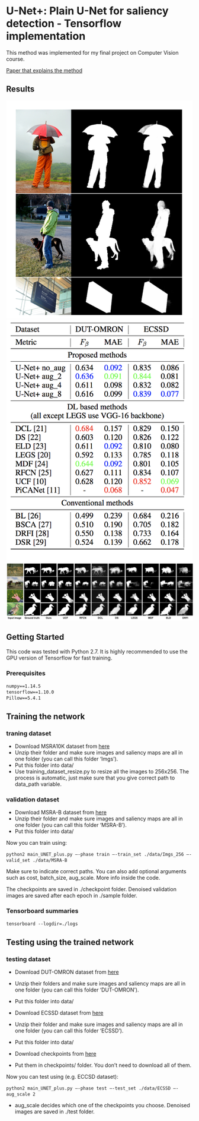 # U-Net+: Plain U-Net for saliency detection - Tensorflow implementation

This method was implemented for my final project on Computer Vision course.

[Paper that explains the method](https://drive.google.com/file/d/1sOYqo4UwCDvtO1ayGgQgY2TimzjXQK0O/view?usp=sharing)

## Results
![examples](./imgs/examples.png)
![table](./imgs/Table1.png)
![methods](./imgs/methods.png)


## Getting Started

This code was tested with Python 2.7. It is highly recommended to use the GPU version of Tensorflow for fast training.

### Prerequisites
```
numpy==1.14.5
tensorflow==1.10.0
Pillow==5.4.1
```

## Training the network

### traning dataset
- Download MSRA10K dataset from [here](http://mmcheng.net/msra10k/)
- Unzip their folder and make sure images and saliency maps are all in one folder (you can call this folder ‘Imgs’).
- Put this folder into data/
- Use training_dataset_resize.py to resize all the images to 256x256. The process is automatic, just make sure that you give correct path to data_path variable.

### validation dataset
- Download MSRA-B dataset from [here](http://mmcheng.net/msra10k/)
- Unzip their folder and make sure images and saliency maps are all in one folder (you can call this folder ‘MSRA-B’).
- Put this folder into data/

Now you can train using:
```
python2 main_UNET_plus.py —-phase train —-train_set ./data/Imgs_256 —-valid_set ./data/MSRA-B
```
Make sure to indicate correct paths. You can also add optional arguments such as cost, batch_size, aug_scale. More info inside the code.

The checkpoints are saved in ./checkpoint folder. Denoised validation images are saved after each epoch in ./sample folder.

### Tensorboard summaries
```
tensorboard --logdir=./logs
```
## Testing using the trained network
### testing dataset
- Download DUT-OMRON dataset from [here](http://saliencydetection.net/dut-omron/#outline-container-org13291b3)
- Unzip their folders and make sure images and saliency maps are all in one folder (you can call this folder ‘DUT-OMRON’).
- Put this folder into data/

- Download ECSSD dataset from [here](http://www.cse.cuhk.edu.hk/leojia/projects/hsaliency/dataset.html)
- Unzip their folder and make sure images and saliency maps are all in one folder (you can call this folder ‘ECSSD’).
- Put this folder into data/


- Download checkpoints from [here](https://drive.google.com/drive/folders/1kVGuOvgozg3AC-xN5-DHAo3fy2FdsoQZ?usp=sharing)
- Put them in checkpoints/ folder. You don’t need to download all of them.

Now you can test using (e.g. ECCSD dataset):
```
python2 main_UNET_plus.py —-phase test —-test_set ./data/ECSSD —-aug_scale 2
```
- aug_scale decides which one of the checkpoints you choose.
Denoised images are saved in ./test folder.



